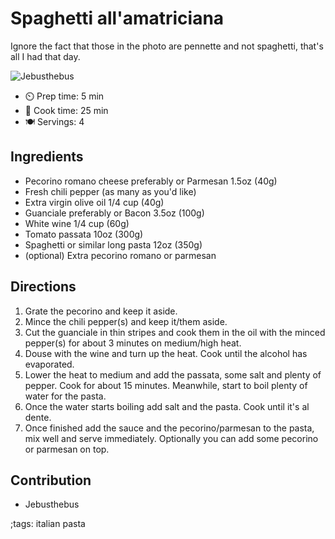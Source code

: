 # Spaghetti all'amatriciana

Ignore the fact that those in the photo are pennette and not spaghetti, that's all I had that day.

![Jebusthebus](pix/spaghetti-all-amatriciana.webp)

- ⏲️ Prep time: 5 min
- 🍳 Cook time: 25 min
- 🍽️ Servings: 4

## Ingredients

- Pecorino romano cheese preferably or Parmesan 1.5oz (40g)
- Fresh chili pepper (as many as you'd like)
- Extra virgin olive oil 1/4 cup (40g)
- Guanciale preferably or Bacon 3.5oz (100g)
- White wine 1/4 cup (60g)
- Tomato passata 10oz (300g)
- Spaghetti or similar long pasta 12oz (350g)
- (optional) Extra pecorino romano or parmesan 

## Directions

1. Grate the pecorino and keep it aside.
2. Mince the chili pepper(s) and keep it/them aside.
3. Cut the guanciale in thin stripes and cook them in the oil with the minced pepper(s) for about 3 minutes on medium/high heat.
4. Douse with the wine and turn up the heat. Cook until the alcohol has evaporated.
5. Lower the heat to medium and add the passata, some salt and plenty of pepper. Cook for about 15 minutes. Meanwhile, start to boil plenty of water for the pasta.
6. Once the water starts boiling add salt and the pasta. Cook until it's al dente.
7. Once finished add the sauce and the pecorino/parmesan to the pasta, mix well and serve immediately. Optionally you can add some pecorino or parmesan on top.

## Contribution

- Jebusthebus

;tags: italian pasta
